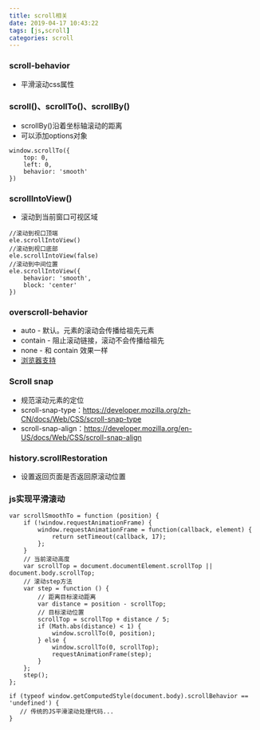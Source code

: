 ```yaml
---
title: scroll相关
date: 2019-04-17 10:43:22
tags: [js,scroll]
categories: scroll
---
```



### scroll-behavior

- 平滑滚动css属性

### scroll()、scrollTo()、scrollBy()

- scrollBy()沿着坐标轴滚动的距离
- 可以添加options对象

```
window.scrollTo({
    top: 0,
  	left: 0,
  	behavior: 'smooth'
})
```

### scrollIntoView()

- 滚动到当前窗口可视区域

```
//滚动到视口顶端
ele.scrollIntoView()
//滚动到视口底部
ele.scrollIntoView(false)
//滚动到中间位置
ele.scrollIntoView({
    behavior: 'smooth',
    block: 'center'
})
```

### overscroll-behavior

- auto - 默认。元素的滚动会传播给祖先元素
- contain - 阻止滚动链接，滚动不会传播给祖先
- none - 和 contain 效果一样
- [浏览器支持](https://caniuse.com/#search=overscroll-behavior)

### Scroll snap

- 规范滚动元素的定位
- scroll-snap-type：https://developer.mozilla.org/zh-CN/docs/Web/CSS/scroll-snap-type
- scroll-snap-align：https://developer.mozilla.org/en-US/docs/Web/CSS/scroll-snap-align

### history.scrollRestoration

- 设置返回页面是否返回原滚动位置

### js实现平滑滚动

```
var scrollSmoothTo = function (position) {
    if (!window.requestAnimationFrame) {
        window.requestAnimationFrame = function(callback, element) {
            return setTimeout(callback, 17);
        };
    }
    // 当前滚动高度
    var scrollTop = document.documentElement.scrollTop || document.body.scrollTop;
    // 滚动step方法
    var step = function () {
        // 距离目标滚动距离
        var distance = position - scrollTop;
        // 目标滚动位置
        scrollTop = scrollTop + distance / 5;
        if (Math.abs(distance) < 1) {
            window.scrollTo(0, position);
        } else {
            window.scrollTo(0, scrollTop);
            requestAnimationFrame(step);
        }
    };
    step();
};

if (typeof window.getComputedStyle(document.body).scrollBehavior == 'undefined') {
   // 传统的JS平滑滚动处理代码...
}
```
